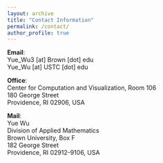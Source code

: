 ```yaml
---
layout: archive
title: "Contact Information"
permalink: /contact/
author_profile: true
---
```


**Email**: \
Yue_Wu3 [at] Brown [dot] edu \
Yue_Wu [at] USTC [dot] edu

**Office**: \
Center for Computation and Visualization, Room 106 \
180 George Street \
Providence, RI 02906, USA 

**Mail**: \
Yue Wu \
Division of Applied Mathematics \
Brown University, Box F \
182 George Street \
Providence, RI 02912-9106, USA 
